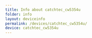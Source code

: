 ```yaml
---
title: Info about catchtec_cw5354u
folder: info
layout: deviceinfo
permalink: /devices/catchtec_cw5354u/
device: catchtec_cw5354u
---
```

